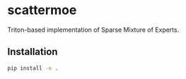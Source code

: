 # scattermoe
Triton-based implementation of Sparse Mixture of Experts. 

## Installation
```sh
pip install -e .
```
